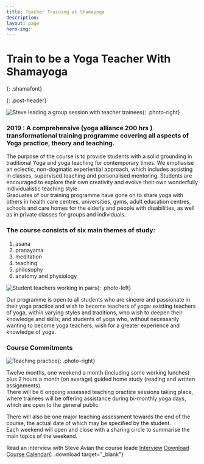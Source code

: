 ```yaml
---
title: Teacher Training at Shamayoga
description:
layout: page
hero-img:
---
```


# Train to be  a Yoga Teacher With Shamayoga
{: .shamafont}

{: .post-header}

![Steve leading a group session with teacher trainees](https://lh3.googleusercontent.com/-heKh2IqZN4U/WyuZjLxiUmI/AAAAAAAABk0/59mPJgiKJ_4UAeA6lbqd__Oe6XPggOBxgCJoC/s0-e30/webphotos9.jpg "Steve leading a group session with teacher trainees"){: .photo-right}

### 2019 : A comprehensive (yoga alliance 200 hrs ) transformational training programme covering all aspects of Yoga practice, theory and teaching.

The purpose of the course is to provide students with a solid grounding in traditional Yoga and yoga teaching for contemporary times. We emphasise an eclectic, non-dogmatic experiential approach, which includes assisting in classes, supervised teaching and personalised mentoring. Students are encouraged to explore their own creativity and evolve their own wonderfully individualistic teaching style.<br>Graduates of our training programme have gone on to share yoga with others in health care centres, universities, gyms, adult education centres, schools and care homes for the elderly and people with disabilities, as well as in private classes for groups and individuals.

### The course consists of six main themes of study:

1. asana
2. pranayama
3. meditation
4. teaching
5. philosophy
6. anatomy and physiology

![Student teachers working in pairs](https://lh3.googleusercontent.com/-spskmmAVP3o/WyvHI_d1IDI/AAAAAAAABmQ/Edbupuv6VOEdGGt74wLuk8hOATbIQc6XACJoC/s250-e30/arrior.jpg "Student teachers working in pairs"){: .photo-left}

Our programme is open to all students who are sincere and passionate in their yoga practice and wish to become teachers of yoga: existing teachers of yoga, within varying styles and traditions, who wish to deepen their knowledge and skills; and students of yoga who, without necessarily wanting to become yoga teachers, wish for a greater experience and knowledge of yoga.

### Course Commitments
![Teaching practice](https://lh3.googleusercontent.com/--H-QJsV1k74/WyvH2hQcnZI/AAAAAAAABm0/A7TaIZV40cAs8Xu1gAuGHoHRMzXRISpTQCJoC/s250-e30/webphotos5.jpg "Teaching practice"){: .photo-right}

Twelve months, one weekend a month (including some working lunches) plus 2 hours a month (on average) guided home study (reading and written assignments).<br>There will be 6 ongoing assessed teaching practice sessions taking place, where trainees will be offering assistance during bi-monthly yoga days, which are open to the general public.



There will also be one major teaching assessment towards the end of the course, the actual date of which may be specified by the student.<br>Each weekend will open and close with a sharing circle to summarise the main topics of the weekend.

Read an interview with Steve Avian the course leade [Interview](./steve-avian/interview/)
[Download Course Calendar](https://downloads.shamayoga.org.uk/yogateaching2019calendar.pdf "Download Course Calendar"){: .download target="_blank"}